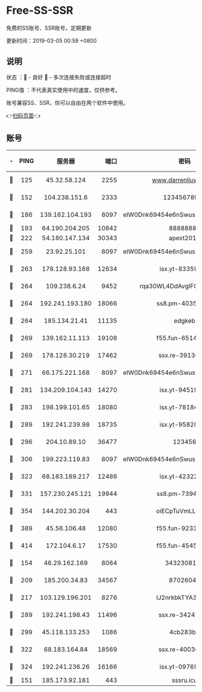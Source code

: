 # Free-SS-SSR

免费的SS账号、SSR账号，定期更新

更新时间：2019-03-05 00:59 +0800

## 说明

状态     ：🙂 - 良好 🙁 - 多次连接失败或连接超时

PING值   ：不代表真实使用中的速度，仅供参考。

账号兼容SS、SSR，你可以自由在两个软件中使用。

👉[扫码页面](https://liesauer.github.io/free-ss-ssr.github.io/)👈

## 账号

|-|PING|服务器|端口|密码|加密方式|区域|
|:----:|:----:|:-----:|-----:|:----:|:----:|:----:|
|🙂|125|45.32.58.124|2255|www.darrenliuwei.com|aes-256-cfb|JP|
|🙂|152|104.238.151.6|2333|12345678900|aes-256-cfb|JP|
|🙂|186|139.162.104.193|8097|eIW0Dnk69454e6nSwuspv9DmS201tQ0D|aes-256-cfb|JP|
|🙂|193|64.190.204.205|10842|88888888|rc4-md5|US|
|🙂|222|54.180.147.134|30343|apext2019|chacha20|KR|
|🙂|259|23.92.25.101|8097|eIW0Dnk69454e6nSwuspv9DmS201tQ0D|aes-256-cfb|US|
|🙂|263|178.128.93.168|12634|isx.yt-83359917|aes-256-cfb|SG|
|🙂|264|109.238.6.24|9452|rqa30WL4DdAvgIFG6Fs3znzTa|aes-256-cfb|FR|
|🙂|264|192.241.193.180|18066|ss8.pm-40352381|aes-256-cfb|US|
|🙂|264|185.134.21.41|11135|edgkeb|aes-256-cfb|GB|
|🙂|269|139.162.11.113|19108|f55.fun-65147791|aes-256-cfb|SG|
|🙂|269|178.128.30.219|17462|ssx.re-39136705|aes-256-cfb|SG|
|🙂|271|66.175.221.168|8097|eIW0Dnk69454e6nSwuspv9DmS201tQ0D|aes-256-cfb|US|
|🙂|281|134.209.104.143|14270|isx.yt-94519084|aes-256-cfb|SG|
|🙂|283|198.199.101.65|18080|isx.yt-78184489|aes-256-cfb|US|
|🙂|289|192.241.239.98|18735|isx.yt-95820139|aes-256-cfb|US|
|🙂|296|204.10.89.10|36477|123456|aes-256-cfb|US|
|🙂|306|199.223.119.83|8097|eIW0Dnk69454e6nSwuspv9DmS201tQ0D|aes-256-cfb|US|
|🙂|323|68.183.189.217|12486|isx.yt-42322942|aes-256-cfb|SG|
|🙂|331|157.230.245.121|19944|ss8.pm-73943906|aes-256-cfb|SG|
|🙂|354|144.202.30.204|443|oiECpTuVmLLxk4Ts|aes-256-cfb|US|
|🙂|389|45.56.106.48|12080|f55.fun-92337003|aes-256-cfb|US|
|🙂|414|172.104.6.17|17530|f55.fun-45452436|aes-256-cfb|US|
|🙂|154|46.29.162.169|8064|3432308177|aes-256-cfb|RU|
|🙂|209|185.200.34.83|34567|87026045|aes-256-cfb|US|
|🙂|217|103.129.196.201|8276|lJ2nrkbkTYA30wv0|aes-256-cfb|US|
|🙂|289|192.241.198.43|11496|ssx.re-34247087|aes-256-cfb|US|
|🙂|299|45.118.133.253|1086|4cb283b8|aes-256-cfb|SG|
|🙂|322|68.183.164.84|18569|ssx.re-40036320|aes-256-cfb|US|
|🙂|324|192.241.236.26|16166|isx.yt-09769627|aes-256-cfb|US|
|🙁|151|185.173.92.181|443|sssru.icu|rc4-md5|RU|
